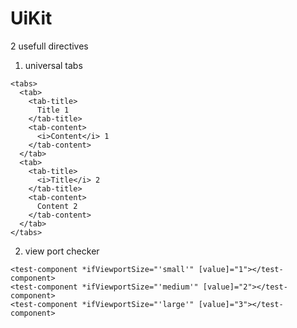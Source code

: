 # UiKit

2 usefull directives

1) universal tabs
```
<tabs>
  <tab>
    <tab-title>
      Title 1
    </tab-title>
    <tab-content>
      <i>Content</i> 1
    </tab-content>
  </tab>
  <tab>
    <tab-title>
      <i>Title</i> 2
    </tab-title>
    <tab-content>
      Content 2
    </tab-content>
  </tab>
</tabs>
```
2) view port checker
```
<test-component *ifViewportSize="'small'" [value]="1"></test-component>
<test-component *ifViewportSize="'medium'" [value]="2"></test-component>
<test-component *ifViewportSize="'large'" [value]="3"></test-component>
```
